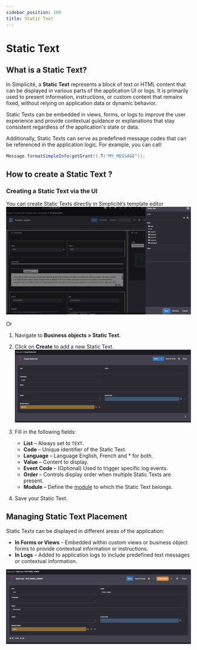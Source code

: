 ```yaml
---
sidebar_position: 100
title: Static Text
---
```


# Static Text

## What is a Static Text?
In Simplicité, a **Static Text** represents a block of text or HTML content that can be displayed in various parts of the application UI or logs. It is primarily used to present information, instructions, or custom content that remains fixed, without relying on application data or dynamic behavior.  

Static Texts can be embedded in views, forms, or logs to improve the user experience and provide contextual guidance or explanations that stay consistent regardless of the application's state or data.  

Additionally, Static Texts can serve as predefined message codes that can be referenced in the application logic. For example, you can call:  
```java
Message.formatSimpleInfo(getGrant().T("MY_MESSAGE"));
```


## How to create a Static Text ?

### Creating a Static Text via the UI  
You can create Static Texts directly in Simplicité’s template editor
![](img/statictexts/statictext2.png)  


Or 

1. Navigate to **Business objects > Static Text**.  
2. Click on **Create** to add a new Static Text.  
![](img/statictexts/statictext1.png)
3. Fill in the following fields:
    - **List** – Always set to `TEXT`.  
    - **Code** – Unique identifier of the Static Text.  
    - **Language** – Language English, French and * for both.  
    - **Value** – Content to display.  
    - **Event Code** – (Optional) Used to trigger specific log events.  
    - **Order** – Controls display order when multiple Static Texts are present.  
    - **Module** – Define the [module](/make/project/module) to which the Static Text belongs.  
    
4. Save your Static Text.



## Managing Static Text Placement  

Static Texts can be displayed in different areas of the application:  
- **In Forms or Views** – Embedded within custom views or business object forms to provide contextual information or instructions.  
- **In Logs** – Added to application logs to include predefined text messages or contextual information.  

![](img/statictexts/statictext.png)






